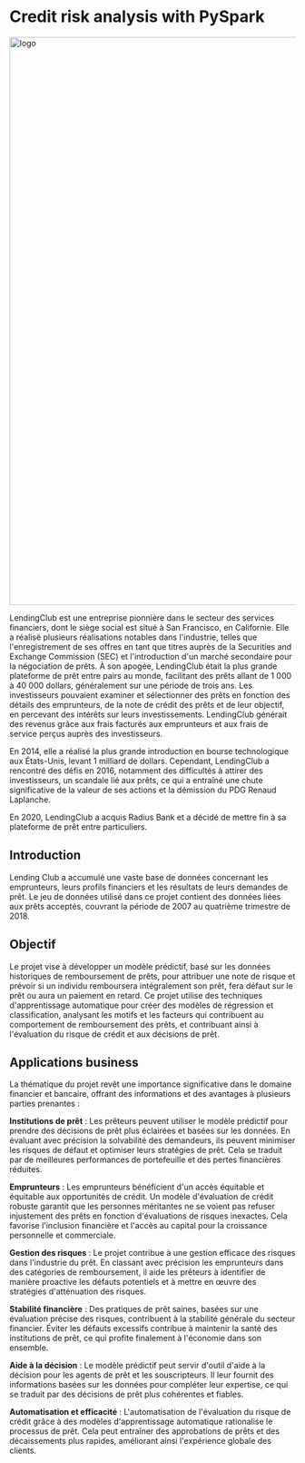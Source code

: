 # Credit risk analysis with PySpark

<img width="1000" alt="logo" src="https://github.com/ZofiaQlt/credit_risk_analysis_pyspark/assets/67431758/88631a03-fe43-434c-b0f5-7026fc27e256">

LendingClub est une entreprise pionnière dans le secteur des services financiers, dont le siège social est situé à San Francisco, en Californie. Elle a réalisé plusieurs réalisations notables dans l'industrie, telles que l'enregistrement de ses offres en tant que titres auprès de la Securities and Exchange Commission (SEC) et l'introduction d'un marché secondaire pour la négociation de prêts. À son apogée, LendingClub était la plus grande plateforme de prêt entre pairs au monde, facilitant des prêts allant de 1 000 à 40 000 dollars, généralement sur une période de trois ans. Les investisseurs pouvaient examiner et sélectionner des prêts en fonction des détails des emprunteurs, de la note de crédit des prêts et de leur objectif, en percevant des intérêts sur leurs investissements. LendingClub générait des revenus grâce aux frais facturés aux emprunteurs et aux frais de service perçus auprès des investisseurs.

En 2014, elle a réalisé la plus grande introduction en bourse technologique aux États-Unis, levant 1 milliard de dollars. Cependant, LendingClub a rencontré des défis en 2016, notamment des difficultés à attirer des investisseurs, un scandale lié aux prêts, ce qui a entraîné une chute significative de la valeur de ses actions et la démission du PDG Renaud Laplanche.

En 2020, LendingClub a acquis Radius Bank et a décidé de mettre fin à sa plateforme de prêt entre particuliers.

## Introduction

Lending Club a accumulé une vaste base de données concernant les emprunteurs, leurs profils financiers et les résultats de leurs demandes de prêt.
Le jeu de données utilisé dans ce projet contient des données liées aux prêts acceptés, couvrant la période de 2007 au quatrième trimestre de 2018.

## Objectif

Le projet vise à développer un modèle prédictif, basé sur les données historiques de remboursement de prêts, pour attribuer une note de risque et prévoir si un individu remboursera intégralement son prêt, fera défaut sur le prêt ou aura un paiement en retard. Ce projet utilise des techniques d'apprentissage automatique pour créer des modèles de régression et classification, analysant les motifs et les facteurs qui contribuent au comportement de remboursement des prêts, et contribuant ainsi à l'évaluation du risque de crédit et aux décisions de prêt.

## Applications business

La thématique du projet revêt une importance significative dans le domaine financier et bancaire, offrant des informations et des avantages à plusieurs parties prenantes :

**Institutions de prêt** : Les prêteurs peuvent utiliser le modèle prédictif pour prendre des décisions de prêt plus éclairées et basées sur les données. En évaluant avec précision la solvabilité des demandeurs, ils peuvent minimiser les risques de défaut et optimiser leurs stratégies de prêt. Cela se traduit par de meilleures performances de portefeuille et des pertes financières réduites.

**Emprunteurs** : Les emprunteurs bénéficient d'un accès équitable et équitable aux opportunités de crédit. Un modèle d'évaluation de crédit robuste garantit que les personnes méritantes ne se voient pas refuser injustement des prêts en fonction d'évaluations de risques inexactes. Cela favorise l'inclusion financière et l'accès au capital pour la croissance personnelle et commerciale.

**Gestion des risques** : Le projet contribue à une gestion efficace des risques dans l'industrie du prêt. En classant avec précision les emprunteurs dans des catégories de remboursement, il aide les prêteurs à identifier de manière proactive les défauts potentiels et à mettre en œuvre des stratégies d'atténuation des risques.

**Stabilité financière** : Des pratiques de prêt saines, basées sur une évaluation précise des risques, contribuent à la stabilité générale du secteur financier. Éviter les défauts excessifs contribue à maintenir la santé des institutions de prêt, ce qui profite finalement à l'économie dans son ensemble.

**Aide à la décision** : Le modèle prédictif peut servir d'outil d'aide à la décision pour les agents de prêt et les souscripteurs. Il leur fournit des informations basées sur les données pour compléter leur expertise, ce qui se traduit par des décisions de prêt plus cohérentes et fiables.

**Automatisation et efficacité** : L'automatisation de l'évaluation du risque de crédit grâce à des modèles d'apprentissage automatique rationalise le processus de prêt. Cela peut entraîner des approbations de prêts et des décaissements plus rapides, améliorant ainsi l'expérience globale des clients.

